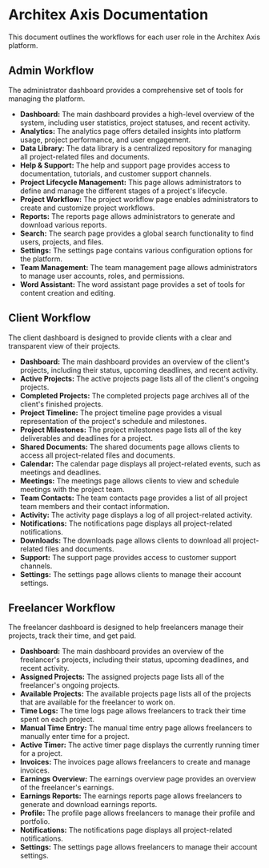 # Architex Axis Documentation

This document outlines the workflows for each user role in the Architex Axis platform.

## Admin Workflow

The administrator dashboard provides a comprehensive set of tools for managing the platform.

- **Dashboard:** The main dashboard provides a high-level overview of the system, including user statistics, project statuses, and recent activity.
- **Analytics:** The analytics page offers detailed insights into platform usage, project performance, and user engagement.
- **Data Library:** The data library is a centralized repository for managing all project-related files and documents.
- **Help & Support:** The help and support page provides access to documentation, tutorials, and customer support channels.
- **Project Lifecycle Management:** This page allows administrators to define and manage the different stages of a project's lifecycle.
- **Project Workflow:** The project workflow page enables administrators to create and customize project workflows.
- **Reports:** The reports page allows administrators to generate and download various reports.
- **Search:** The search page provides a global search functionality to find users, projects, and files.
- **Settings:** The settings page contains various configuration options for the platform.
- **Team Management:** The team management page allows administrators to manage user accounts, roles, and permissions.
- **Word Assistant:** The word assistant page provides a set of tools for content creation and editing.

## Client Workflow

The client dashboard is designed to provide clients with a clear and transparent view of their projects.

- **Dashboard:** The main dashboard provides an overview of the client's projects, including their status, upcoming deadlines, and recent activity.
- **Active Projects:** The active projects page lists all of the client's ongoing projects.
- **Completed Projects:** The completed projects page archives all of the client's finished projects.
- **Project Timeline:** The project timeline page provides a visual representation of the project's schedule and milestones.
- **Project Milestones:** The project milestones page lists all of the key deliverables and deadlines for a project.
- **Shared Documents:** The shared documents page allows clients to access all project-related files and documents.
- **Calendar:** The calendar page displays all project-related events, such as meetings and deadlines.
- **Meetings:** The meetings page allows clients to view and schedule meetings with the project team.
- **Team Contacts:** The team contacts page provides a list of all project team members and their contact information.
- **Activity:** The activity page displays a log of all project-related activity.
- **Notifications:** The notifications page displays all project-related notifications.
- **Downloads:** The downloads page allows clients to download all project-related files and documents.
- **Support:** The support page provides access to customer support channels.
- **Settings:** The settings page allows clients to manage their account settings.

## Freelancer Workflow

The freelancer dashboard is designed to help freelancers manage their projects, track their time, and get paid.

- **Dashboard:** The main dashboard provides an overview of the freelancer's projects, including their status, upcoming deadlines, and recent activity.
- **Assigned Projects:** The assigned projects page lists all of the freelancer's ongoing projects.
- **Available Projects:** The available projects page lists all of the projects that are available for the freelancer to work on.
- **Time Logs:** The time logs page allows freelancers to track their time spent on each project.
- **Manual Time Entry:** The manual time entry page allows freelancers to manually enter time for a project.
- **Active Timer:** The active timer page displays the currently running timer for a project.
- **Invoices:** The invoices page allows freelancers to create and manage invoices.
- **Earnings Overview:** The earnings overview page provides an overview of the freelancer's earnings.
- **Earnings Reports:** The earnings reports page allows freelancers to generate and download earnings reports.
- **Profile:** The profile page allows freelancers to manage their profile and portfolio.
- **Notifications:** The notifications page displays all project-related notifications.
- **Settings:** The settings page allows freelancers to manage their account settings.
